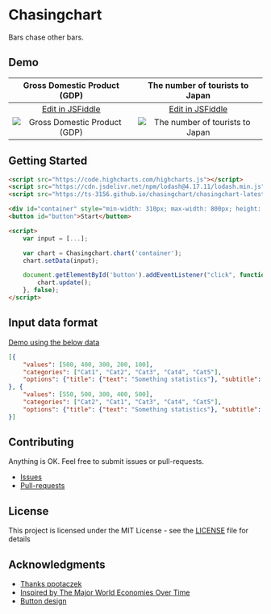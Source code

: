 # Chasingchart

Bars chase other bars.

## Demo

| Gross Domestic Product (GDP) | The number of tourists to Japan |
:----: | :----:
| [Edit in JSFiddle](https://jsfiddle.net/Shinohara/s0nbcq8p/5/) | [Edit in JSFiddle](https://jsfiddle.net/Shinohara/5tvLcpxu/8/) |
| ![Gross Domestic Product (GDP)](https://github.com/ts-3156/chasingchart/blob/master/media/gdp.gif) | ![The number of tourists to Japan](https://github.com/ts-3156/chasingchart/blob/master/media/tourists.gif) |


## Getting Started

```html
<script src="https://code.highcharts.com/highcharts.js"></script>
<script src="https://cdn.jsdelivr.net/npm/lodash@4.17.11/lodash.min.js"></script>
<script src="https://ts-3156.github.io/chasingchart/chasingchart-latest.js"></script>

<div id="container" style="min-width: 310px; max-width: 800px; height: 400px; margin: 0 auto"></div>
<button id="button">Start</button>

<script>
    var input = [...];

    var chart = Chasingchart.chart('container');
    chart.setData(input);

    document.getElementById('button').addEventListener("click", function (event) {
        chart.update();
    }, false);
</script>
```

## Input data format

[Demo using the below data](https://jsfiddle.net/Shinohara/pxcawzhr/6/)

```json
[{
    "values": [500, 400, 300, 200, 100],
    "categories": ["Cat1", "Cat2", "Cat3", "Cat4", "Cat5"],
    "options": {"title": {"text": "Something statistics"}, "subtitle": {"text": "1900"}}
}, {
    "values": [550, 500, 300, 400, 500],
    "categories": ["Cat2", "Cat1", "Cat3", "Cat4", "Cat5"],
    "options": {"title": {"text": "Something statistics"}, "subtitle": {"text": "2000"}}
}]
```

## Contributing

Anything is OK. Feel free to submit issues or pull-requests.

- [Issues](https://github.com/ts-3156/chasingchart/issues)
- [Pull-requests](https://github.com/ts-3156/chasingchart/pulls)

## License

This project is licensed under the MIT License - see the [LICENSE](https://github.com/ts-3156/chasingchart/blob/master/LICENSE) file for details

## Acknowledgments

- [Thanks ppotaczek](https://stackoverflow.com/questions/53935813/highcharts-can-i-animate-changing-the-order-of-bars-on-bar-chart)
- [Inspired by The Major World Economies Over Time](https://www.reddit.com/r/interestingasfuck/comments/9togwf/the_major_world_economies_over_time/)
- [Button design](https://labs.loupbrun.ca/buttons/)
